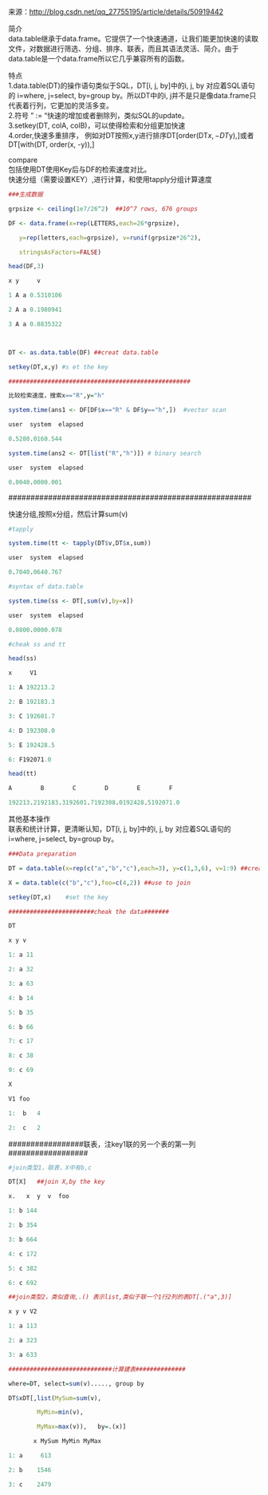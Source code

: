 来源：http://blog.csdn.net/qq_27755195/article/details/50919442

简介   
  data.table继承于data.frame。它提供了一个快速通道，让我们能更加快速的读取文件，对数据进行筛选、分组、排序、联表，而且其语法灵活、简介。由于data.table是一个data.frame所以它几乎兼容所有的函数。  

特点  
  1.data.table(DT)的操作语句类似于SQL，DT[i, j, by]中的i, j, by 对应着SQL语句的 i=where, j=select, by=group by。所以DT中的i, j并不是只是像data.frame只代表着行列，它更加的灵活多变。  
  2.符号 ” := “快速的增加或者删除列，类似SQL的update。  
  3.setkey(DT, colA, colB)，可以使得检索和分组更加快速  
  4.order,快速多重排序， 例如对DT按照x,y进行排序DT[order(DT$x, -DT$y),]或者DT[with(DT, order(x, -y)),]  

compare   
  包括使用DT使用Key后与DF的检索速度对比。   
  快速分组（需要设置KEY）,进行计算，和使用tapply分组计算速度
```r
###生成数据

grpsize <- ceiling(1e7/26^2)  ##10^7 rows, 676 groups

DF <- data.frame(x=rep(LETTERS,each=26*grpsize), 

   y=rep(letters,each=grpsize), v=runif(grpsize*26^2),

   stringsAsFactors=FALSE)

head(DF,3)  

x y     v

1 A a 0.5310106

2 A a 0.1980941

3 A a 0.8835322



DT <- as.data.table(DF) ##creat data.table

setkey(DT,x,y) #s et the key

###################################################

比较检索速度，搜索x=="R",y="h"

system.time(ans1 <- DF[DF$x=="R" & DF$y=="h",])  #vector scan

user  system  elapsed

0.5280.0160.544

system.time(ans2 <- DT[list("R","h")]) # binary search

user  system  elapsed

0.0040.0000.001
```
#######################################################

快速分组,按照x分组，然后计算sum(v)
```r
#tapply

system.time(tt <- tapply(DT$v,DT$x,sum)) 

user  system  elapsed

0.7040.0640.767

#syntax of data.table

system.time(ss <- DT[,sum(v),by=x]) 

user  system  elapsed

0.0800.0000.078

#cheak ss and tt

head(ss)  

x     V1

1: A 192213.2

2: B 192183.3

3: C 192601.7

4: D 192308.0

5: E 192428.5

6: F192071.0

head(tt)   

A        B        C        D        E        F

192213.2192183.3192601.7192308.0192428.5192071.0
```


其他基本操作   
联表和统计计算，更清晰认知，DT[i, j, by]中的i, j, by 对应着SQL语句的 i=where, j=select, by=group by。

```r
###Data preparation

DT = data.table(x=rep(c("a","b","c"),each=3), y=c(1,3,6), v=1:9) ##creat data.table DT

X = data.table(c("b","c"),foo=c(4,2)) ##use to join

setkey(DT,x)    #set the key

########################cheak the data#######

DT   

x y v

1: a 11

2: a 32

3: a 63

4: b 14

5: b 35

6: b 66

7: c 17

8: c 38

9: c 69

X

V1 foo

1:  b   4

2:  c   2
```
#################联表，注key1联的另一个表的第一列##################
```r
#join类型1，联表，X中有b,c

DT[X]   ##join X,by the key

x.   x  y  v  foo

1: b 144

2: b 354

3: b 664

4: c 172

5: c 382

6: c 692

##join类型2，类似查询,.() 表示list,类似于联一个1行2列的表DT[.("a",3)]     

x y v V2

1: a 113

2: a 323

3: a 633

#############################计算建表##############

where=DT, select=sum(v)....., group by

DT$xDT[,list(MySum=sum(v), 

        MyMin=min(v), 

        MyMax=max(v)),   by=.(x)]

       x MySum MyMin MyMax

1: a     613

2: b    1546

3: c    2479
```
